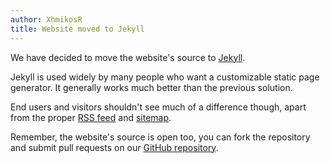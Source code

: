 ```yaml
---
author: XhmikosR
title: Website moved to Jekyll
---
```


We have decided to move the website's source to [Jekyll](http://jekyllrb.com/).

Jekyll is used widely by many people who want a customizable static page generator.
It generally works much better than the previous solution.

End users and visitors shouldn't see much of a difference though,
apart from the proper [RSS feed](/rss.xml) and [sitemap](/sitemap.xml).

Remember, the website's source is open too, you can fork the repository
and submit pull requests on our [GitHub repository](https://github.com/mpc-hc/mpc-hc.org).
